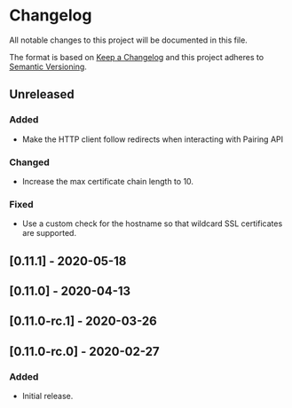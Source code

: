# Changelog
All notable changes to this project will be documented in this file.

The format is based on [Keep a Changelog](http://keepachangelog.com/en/1.0.0/)
and this project adheres to [Semantic Versioning](http://semver.org/spec/v2.0.0.html).

## Unreleased
### Added
- Make the HTTP client follow redirects when interacting with Pairing API

### Changed
- Increase the max certificate chain length to 10.

### Fixed
- Use a custom check for the hostname so that wildcard SSL certificates are supported.

## [0.11.1] - 2020-05-18

## [0.11.0] - 2020-04-13

## [0.11.0-rc.1] - 2020-03-26

## [0.11.0-rc.0] - 2020-02-27
### Added
- Initial release.
